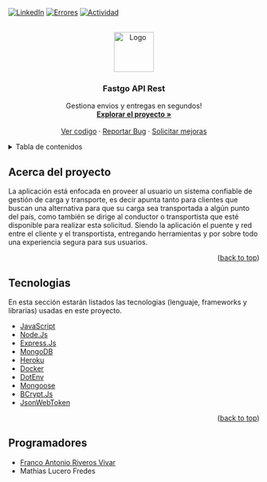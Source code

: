 
[![LinkedIn][linkedin-shield]][linkedin-url]
[![Errores][issues-shield]][issues-url]
[![Actividad][activity-shield]][activity-url]

<br />
<div align="center">
  <a href="https://github.com/Zekrin/api-fastgo">
    <img src="https://bitbucket.org/fastgo-app/fastgo/raw/3433d80ebcb42df24a711923f2aa184db7358516/src/assets/icon/icon.png" alt="Logo" width="80" height="80">
  </a>

  <h3 align="center">Fastgo API Rest</h3>

  <p align="center">
    Gestiona envios y entregas en segundos!
    <br />
    <a href="https://github.com/Zekrin/api-fastgo"><strong>Explorar el proyecto »</strong></a>
    <br />
    <br />
    <a href="https://github.com/Zekrin/api-fastgo">Ver codigo</a>
    ·
    <a href="https://github.com/Zekrin/api-fastgo/issues">Reportar Bug</a>
    ·
    <a href="https://github.com/Zekrin/api-fastgo/issues">Solicitar mejoras</a>
  </p>
</div>
<details>
  <summary>Tabla de contenidos</summary>
  <ol>
    <li>
      <a href="#acerca-del-proyecto">Acerca del proyecto</a>
    </li>
    <li>
      <a href="#tecnologias">Tecnologias</a>
    </li>
    <li><a href="#programadores">Integrantes</a></li>
  </ol>
</details>

## Acerca del proyecto

La aplicación está enfocada en proveer al usuario un sistema confiable de gestión de carga y transporte,
es decir apunta tanto para clientes que buscan una alternativa para que su carga sea transportada a algún punto del país, 
como también se dirige al conductor o transportista que esté disponible para realizar esta solicitud.
Siendo la aplicación el puente y red entre el cliente y el transportista, entregando herramientas y por sobre todo una experiencia segura para sus usuarios.

<p align="right">(<a href="#top">back to top</a>)</p>

## Tecnologias

En esta sección estarán listados las tecnologias (lenguaje, frameworks y librarias) usadas en este proyecto.

* [JavaScript](https://www.javascript.com/)
* [Node.Js](https://nodejs.org/es/)
* [Express.Js](https://expressjs.com/es/)
* [MongoDB](https://www.mongodb.com/)
* [Heroku](https://www.heroku.com/)
* [Docker](https://www.docker.com/)
* [DotEnv](https://www.npmjs.com/package/dotenv)
* [Mongoose](https://www.npmjs.com/package/mongoose/)
* [BCrypt.Js](https://www.npmjs.com/package/bcryptjs)
* [JsonWebToken](https://www.npmjs.com/package/jsonwebtoken)

<p align="right">(<a href="#top">back to top</a>)</p>

## Programadores

* <a href="https://www.linkedin.com/in/franco-riveros-vivar-6759a1179/">Franco Antonio Riveros Vivar</a>
* Mathias Lucero Fredes

[issues-shield]: https://img.shields.io/github/issues/Zekrin/api-fastgo?style=for-the-badge
[issues-url]: https://github.com/Zekrin/api-fastgo/graphs/contributors

[linkedin-shield]: https://img.shields.io/badge/-LinkedIn-black.svg?style=for-the-badge&logo=linkedin&colorB=555
[linkedin-url]: https://www.linkedin.com/in/franco-riveros-vivar-6759a1179/

[activity-shield]: https://img.shields.io/github/commit-activity/w/Zekrin/api-fastgo?style=for-the-badge
[activity-url]: https://github.com/Zekrin/api-fastgo
